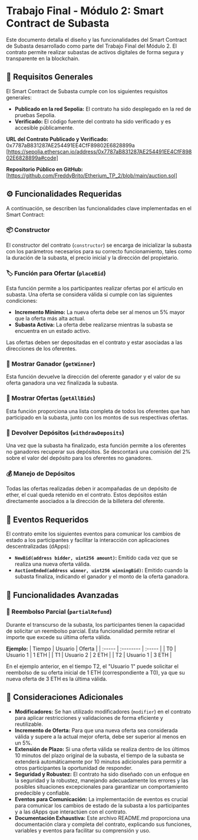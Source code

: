 # Trabajo Final - Módulo 2: Smart Contract de Subasta

Este documento detalla el diseño y las funcionalidades del Smart Contract de Subasta desarrollado como parte del Trabajo Final del Módulo 2. El contrato permite realizar subastas de activos digitales de forma segura y transparente en la blockchain.

## 🎯 Requisitos Generales

El Smart Contract de Subasta cumple con los siguientes requisitos generales:

* **Publicado en la red Sepolia:** El contrato ha sido desplegado en la red de pruebas Sepolia.
* **Verificado:** El código fuente del contrato ha sido verificado y es accesible públicamente.

**URL del Contrato Publicado y Verificado:**
0x7787aB831287AE254491EE4CfF89802E6828899a
[https://sepolia.etherscan.io/address/0x7787aB831287AE254491EE4CfF89802E6828899a#code]


**Repositorio Público en GitHub:**
[https://github.com/FreddyBrito/Etherium_TP_2/blob/main/auction.sol]

## ⚙️ Funcionalidades Requeridas

A continuación, se describen las funcionalidades clave implementadas en el Smart Contract:

### 📦 Constructor

El constructor del contrato (`constructor`) se encarga de inicializar la subasta con los parámetros necesarios para su correcto funcionamiento, tales como la duración de la subasta, el precio inicial y la dirección del propietario.

### 🏷️ Función para Ofertar (`placeBid`)

Esta función permite a los participantes realizar ofertas por el artículo en subasta. Una oferta se considera válida si cumple con las siguientes condiciones:

* **Incremento Mínimo:** La nueva oferta debe ser al menos un 5% mayor que la oferta más alta actual.
* **Subasta Activa:** La oferta debe realizarse mientras la subasta se encuentra en un estado activo.

Las ofertas deben ser depositadas en el contrato y estar asociadas a las direcciones de los oferentes.

### 🥇 Mostrar Ganador (`getWinner`)

Esta función devuelve la dirección del oferente ganador y el valor de su oferta ganadora una vez finalizada la subasta.

### 📜 Mostrar Ofertas (`getAllBids`)

Esta función proporciona una lista completa de todos los oferentes que han participado en la subasta, junto con los montos de sus respectivas ofertas.

### 💸 Devolver Depósitos (`withdrawDeposits`)

Una vez que la subasta ha finalizado, esta función permite a los oferentes no ganadores recuperar sus depósitos. Se descontará una comisión del 2% sobre el valor del depósito para los oferentes no ganadores.

### 💰 Manejo de Depósitos

Todas las ofertas realizadas deben ir acompañadas de un depósito de ether, el cual queda retenido en el contrato. Estos depósitos están directamente asociados a la dirección de la billetera del oferente.

## 📢 Eventos Requeridos

El contrato emite los siguientes eventos para comunicar los cambios de estado a los participantes y facilitar la interacción con aplicaciones descentralizadas (dApps):

* **`NewBid(address bidder, uint256 amount)`:** Emitido cada vez que se realiza una nueva oferta válida.
* **`AuctionEnded(address winner, uint256 winningBid)`:** Emitido cuando la subasta finaliza, indicando el ganador y el monto de la oferta ganadora.

## 🚀 Funcionalidades Avanzadas

### 🔁 Reembolso Parcial (`partialRefund`)

Durante el transcurso de la subasta, los participantes tienen la capacidad de solicitar un reembolso parcial. Esta funcionalidad permite retirar el importe que excede su última oferta válida.

**Ejemplo:**
| Tiempo | Usuario   | Oferta |
| :----- | :-------- | :----- |
| T0     | Usuario 1 | 1 ETH  |
| T1     | Usuario 2 | 2 ETH  |
| T2     | Usuario 1 | 3 ETH  |

En el ejemplo anterior, en el tiempo T2, el "Usuario 1" puede solicitar el reembolso de su oferta inicial de 1 ETH (correspondiente a T0), ya que su nueva oferta de 3 ETH es la última válida.

## 🧠 Consideraciones Adicionales

* **Modificadores:** Se han utilizado modificadores (`modifier`) en el contrato para aplicar restricciones y validaciones de forma eficiente y reutilizable.
* **Incremento de Oferta:** Para que una nueva oferta sea considerada válida y supere a la actual mejor oferta, debe ser superior al menos en un 5%.
* **Extensión de Plazo:** Si una oferta válida se realiza dentro de los últimos 10 minutos del plazo original de la subasta, el tiempo de la subasta se extenderá automáticamente por 10 minutos adicionales para permitir a otros participantes la oportunidad de responder.
* **Seguridad y Robustez:** El contrato ha sido diseñado con un enfoque en la seguridad y la robustez, manejando adecuadamente los errores y las posibles situaciones excepcionales para garantizar un comportamiento predecible y confiable.
* **Eventos para Comunicación:** La implementación de eventos es crucial para comunicar los cambios de estado de la subasta a los participantes y a las dApps que interactúen con el contrato.
* **Documentación Exhaustiva:** Este archivo README.md proporciona una documentación clara y completa del contrato, explicando sus funciones, variables y eventos para facilitar su comprensión y uso.
